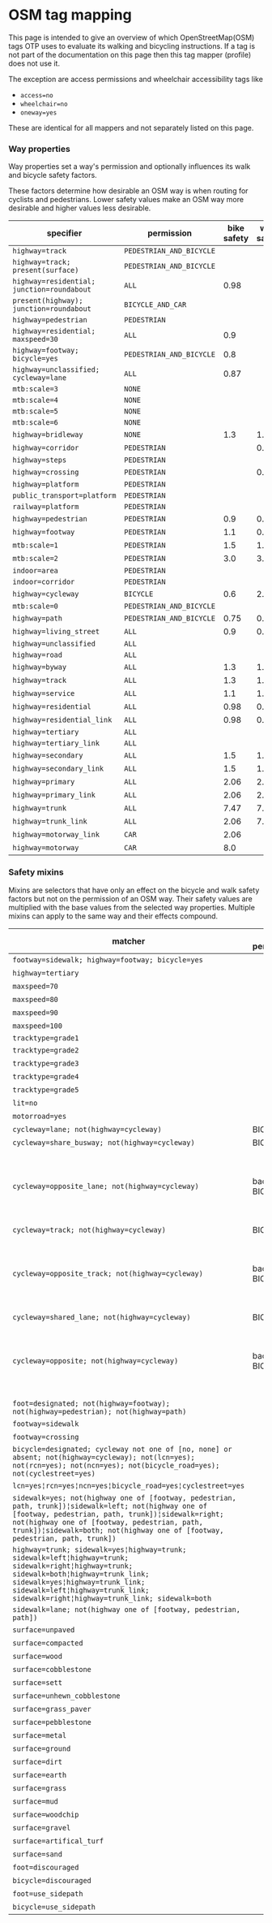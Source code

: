 # OSM tag mapping

This page is intended to give an overview of which OpenStreetMap(OSM) tags OTP uses to evaluate its
walking and bicycling instructions. If a tag is not part of the documentation on this page
then this tag mapper (profile) does not use it. 

The exception are access permissions and wheelchair accessibility tags like

- `access=no`
- `wheelchair=no`
- `oneway=yes`

These are identical for all mappers and not separately listed on this page.

### Way properties

Way properties set a way's permission and optionally influences its walk and bicycle safety factors.

These factors determine how desirable an OSM way is when routing for cyclists and pedestrians.
Lower safety values make an OSM way more desirable and higher values less desirable.

<!-- props BEGIN -->
<!-- NOTE! This section is auto-generated. Do not change, change doc in code instead. -->

| specifier                                  | permission               | bike safety | walk safety |
|--------------------------------------------|--------------------------|-------------|-------------|
| `highway=track`                            | `PEDESTRIAN_AND_BICYCLE` |             |             |
| `highway=track; present(surface)`          | `PEDESTRIAN_AND_BICYCLE` |             |             |
| `highway=residential; junction=roundabout` | `ALL`                    | 0.98        |             |
| `present(highway); junction=roundabout`    | `BICYCLE_AND_CAR`        |             |             |
| `highway=pedestrian`                       | `PEDESTRIAN`             |             |             |
| `highway=residential; maxspeed=30`         | `ALL`                    | 0.9         |             |
| `highway=footway; bicycle=yes`             | `PEDESTRIAN_AND_BICYCLE` | 0.8         |             |
| `highway=unclassified; cycleway=lane`      | `ALL`                    | 0.87        |             |
| `mtb:scale=3`                              | `NONE`                   |             |             |
| `mtb:scale=4`                              | `NONE`                   |             |             |
| `mtb:scale=5`                              | `NONE`                   |             |             |
| `mtb:scale=6`                              | `NONE`                   |             |             |
| `highway=bridleway`                        | `NONE`                   | 1.3         | 1.3         |
| `highway=corridor`                         | `PEDESTRIAN`             |             | 0.9         |
| `highway=steps`                            | `PEDESTRIAN`             |             |             |
| `highway=crossing`                         | `PEDESTRIAN`             |             | 0.9         |
| `highway=platform`                         | `PEDESTRIAN`             |             |             |
| `public_transport=platform`                | `PEDESTRIAN`             |             |             |
| `railway=platform`                         | `PEDESTRIAN`             |             |             |
| `highway=pedestrian`                       | `PEDESTRIAN`             | 0.9         | 0.8         |
| `highway=footway`                          | `PEDESTRIAN`             | 1.1         | 0.8         |
| `mtb:scale=1`                              | `PEDESTRIAN`             | 1.5         | 1.5         |
| `mtb:scale=2`                              | `PEDESTRIAN`             | 3.0         | 3.0         |
| `indoor=area`                              | `PEDESTRIAN`             |             |             |
| `indoor=corridor`                          | `PEDESTRIAN`             |             |             |
| `highway=cycleway`                         | `BICYCLE`                | 0.6         | 2.0         |
| `mtb:scale=0`                              | `PEDESTRIAN_AND_BICYCLE` |             |             |
| `highway=path`                             | `PEDESTRIAN_AND_BICYCLE` | 0.75        | 0.85        |
| `highway=living_street`                    | `ALL`                    | 0.9         | 0.95        |
| `highway=unclassified`                     | `ALL`                    |             |             |
| `highway=road`                             | `ALL`                    |             |             |
| `highway=byway`                            | `ALL`                    | 1.3         | 1.3         |
| `highway=track`                            | `ALL`                    | 1.3         | 1.3         |
| `highway=service`                          | `ALL`                    | 1.1         | 1.1         |
| `highway=residential`                      | `ALL`                    | 0.98        | 0.98        |
| `highway=residential_link`                 | `ALL`                    | 0.98        | 0.98        |
| `highway=tertiary`                         | `ALL`                    |             |             |
| `highway=tertiary_link`                    | `ALL`                    |             |             |
| `highway=secondary`                        | `ALL`                    | 1.5         | 1.5         |
| `highway=secondary_link`                   | `ALL`                    | 1.5         | 1.5         |
| `highway=primary`                          | `ALL`                    | 2.06        | 2.06        |
| `highway=primary_link`                     | `ALL`                    | 2.06        | 2.06        |
| `highway=trunk`                            | `ALL`                    | 7.47        | 7.47        |
| `highway=trunk_link`                       | `ALL`                    | 2.06        | 7.47        |
| `highway=motorway_link`                    | `CAR`                    | 2.06        |             |
| `highway=motorway`                         | `CAR`                    | 8.0         |             |

<!-- props END -->

### Safety mixins

Mixins are selectors that have only an effect on the bicycle and walk safety factors but not on the
permission of an OSM way. Their safety values are multiplied with the base values from the selected
way properties. Multiple mixins can apply to the same way and their effects compound.

<!-- mixins BEGIN -->
<!-- NOTE! This section is auto-generated. Do not change, change doc in code instead. -->

| matcher                                                                                                                                                                                                                                                                                   | add permission    | remove permission      | bicycle safety                                      | walk safety |
|-------------------------------------------------------------------------------------------------------------------------------------------------------------------------------------------------------------------------------------------------------------------------------------------|-------------------|------------------------|-----------------------------------------------------|-------------|
| `footway=sidewalk; highway=footway; bicycle=yes`                                                                                                                                                                                                                                          |                   |                        | 0.6                                                 |             |
| `highway=tertiary`                                                                                                                                                                                                                                                                        |                   |                        | 1.2                                                 |             |
| `maxspeed=70`                                                                                                                                                                                                                                                                             |                   |                        | 1.5                                                 |             |
| `maxspeed=80`                                                                                                                                                                                                                                                                             |                   |                        | 2.0                                                 |             |
| `maxspeed=90`                                                                                                                                                                                                                                                                             |                   |                        | 3.0                                                 |             |
| `maxspeed=100`                                                                                                                                                                                                                                                                            |                   |                        | 5.0                                                 |             |
| `tracktype=grade1`                                                                                                                                                                                                                                                                        |                   |                        |                                                     |             |
| `tracktype=grade2`                                                                                                                                                                                                                                                                        |                   |                        | 1.1                                                 |             |
| `tracktype=grade3`                                                                                                                                                                                                                                                                        |                   |                        | 1.15                                                |             |
| `tracktype=grade4`                                                                                                                                                                                                                                                                        |                   |                        | 1.3                                                 |             |
| `tracktype=grade5`                                                                                                                                                                                                                                                                        |                   |                        | 1.5                                                 |             |
| `lit=no`                                                                                                                                                                                                                                                                                  |                   |                        | 1.05                                                |             |
| `motorroad=yes`                                                                                                                                                                                                                                                                           |                   | PEDESTRIAN_AND_BICYCLE |                                                     |             |
| `cycleway=lane; not(highway=cycleway)`                                                                                                                                                                                                                                                    | BICYCLE           |                        | 0.87                                                |             |
| `cycleway=share_busway; not(highway=cycleway)`                                                                                                                                                                                                                                            | BICYCLE           |                        | 0.92                                                |             |
| `cycleway=opposite_lane; not(highway=cycleway)`                                                                                                                                                                                                                                           | backward: BICYCLE |                        | no direction: 1.0 <br> forward: 1.0 <br> back: 0.87 |             |
| `cycleway=track; not(highway=cycleway)`                                                                                                                                                                                                                                                   | BICYCLE           |                        | 0.75                                                |             |
| `cycleway=opposite_track; not(highway=cycleway)`                                                                                                                                                                                                                                          | backward: BICYCLE |                        | no direction: 1.0 <br> forward: 1.0 <br> back: 0.75 |             |
| `cycleway=shared_lane; not(highway=cycleway)`                                                                                                                                                                                                                                             | BICYCLE           |                        | 0.77                                                |             |
| `cycleway=opposite; not(highway=cycleway)`                                                                                                                                                                                                                                                | backward: BICYCLE |                        | no direction: 1.0 <br> forward: 1.0 <br> back: 1.4  |             |
| `foot=designated; not(highway=footway); not(highway=pedestrian); not(highway=path)`                                                                                                                                                                                                       |                   |                        |                                                     | 0.9         |
| `footway=sidewalk`                                                                                                                                                                                                                                                                        |                   |                        | 2.5                                                 |             |
| `footway=crossing`                                                                                                                                                                                                                                                                        |                   |                        | 2.5                                                 |             |
| `bicycle=designated; cycleway not one of [no, none] or absent; not(highway=cycleway); not(lcn=yes); not(rcn=yes); not(ncn=yes); not(bicycle_road=yes); not(cyclestreet=yes)`                                                                                                              |                   |                        | 0.8                                                 |             |
| `lcn=yes¦rcn=yes¦ncn=yes¦bicycle_road=yes¦cyclestreet=yes`                                                                                                                                                                                                                                |                   |                        | 0.7                                                 |             |
| `sidewalk=yes; not(highway one of [footway, pedestrian, path, trunk])¦sidewalk=left; not(highway one of [footway, pedestrian, path, trunk])¦sidewalk=right; not(highway one of [footway, pedestrian, path, trunk])¦sidewalk=both; not(highway one of [footway, pedestrian, path, trunk])` |                   |                        |                                                     | 0.9         |
| `highway=trunk; sidewalk=yes¦highway=trunk; sidewalk=left¦highway=trunk; sidewalk=right¦highway=trunk; sidewalk=both¦highway=trunk_link; sidewalk=yes¦highway=trunk_link; sidewalk=left¦highway=trunk_link; sidewalk=right¦highway=trunk_link; sidewalk=both`                             |                   |                        |                                                     | 0.4         |
| `sidewalk=lane; not(highway one of [footway, pedestrian, path])`                                                                                                                                                                                                                          |                   |                        |                                                     | 0.95        |
| `surface=unpaved`                                                                                                                                                                                                                                                                         |                   |                        | 1.18                                                |             |
| `surface=compacted`                                                                                                                                                                                                                                                                       |                   |                        | 1.18                                                |             |
| `surface=wood`                                                                                                                                                                                                                                                                            |                   |                        | 1.18                                                |             |
| `surface=cobblestone`                                                                                                                                                                                                                                                                     |                   |                        | 1.3                                                 |             |
| `surface=sett`                                                                                                                                                                                                                                                                            |                   |                        | 1.3                                                 |             |
| `surface=unhewn_cobblestone`                                                                                                                                                                                                                                                              |                   |                        | 1.5                                                 |             |
| `surface=grass_paver`                                                                                                                                                                                                                                                                     |                   |                        | 1.3                                                 |             |
| `surface=pebblestone`                                                                                                                                                                                                                                                                     |                   |                        | 1.3                                                 |             |
| `surface=metal`                                                                                                                                                                                                                                                                           |                   |                        | 1.3                                                 |             |
| `surface=ground`                                                                                                                                                                                                                                                                          |                   |                        | 1.5                                                 |             |
| `surface=dirt`                                                                                                                                                                                                                                                                            |                   |                        | 1.5                                                 |             |
| `surface=earth`                                                                                                                                                                                                                                                                           |                   |                        | 1.5                                                 |             |
| `surface=grass`                                                                                                                                                                                                                                                                           |                   |                        | 1.5                                                 |             |
| `surface=mud`                                                                                                                                                                                                                                                                             |                   |                        | 1.5                                                 |             |
| `surface=woodchip`                                                                                                                                                                                                                                                                        |                   |                        | 1.5                                                 |             |
| `surface=gravel`                                                                                                                                                                                                                                                                          |                   |                        | 1.5                                                 |             |
| `surface=artifical_turf`                                                                                                                                                                                                                                                                  |                   |                        | 1.5                                                 |             |
| `surface=sand`                                                                                                                                                                                                                                                                            |                   |                        | 100.0                                               |             |
| `foot=discouraged`                                                                                                                                                                                                                                                                        |                   |                        |                                                     | 3.0         |
| `bicycle=discouraged`                                                                                                                                                                                                                                                                     |                   |                        | 3.0                                                 |             |
| `foot=use_sidepath`                                                                                                                                                                                                                                                                       |                   |                        |                                                     | 5.0         |
| `bicycle=use_sidepath`                                                                                                                                                                                                                                                                    |                   |                        | 5.0                                                 |             |

<!-- mixins END -->
